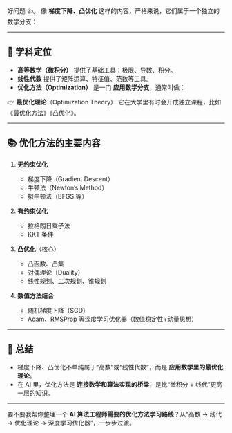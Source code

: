 
好问题 👍。
像 **梯度下降、凸优化** 这样的内容，严格来说，它们属于一个独立的数学分支：

---

## 📘 学科定位

* **高等数学（微积分）** 提供了基础工具：极限、导数、积分。
* **线性代数** 提供了矩阵运算、特征值、范数等工具。
* **优化方法（Optimization）** 是一门 **应用数学分支**，通常叫做：

👉 **最优化理论**（Optimization Theory）
它在大学里有时会开成独立课程，比如《最优化方法》《凸优化》。

---

## 📚 优化方法的主要内容

1. **无约束优化**

   * 梯度下降（Gradient Descent）
   * 牛顿法（Newton’s Method）
   * 拟牛顿法（BFGS 等）

2. **有约束优化**

   * 拉格朗日乘子法
   * KKT 条件

3. **凸优化**（核心）

   * 凸函数、凸集
   * 对偶理论（Duality）
   * 线性规划、二次规划、锥规划

4. **数值方法结合**

   * 随机梯度下降（SGD）
   * Adam、RMSProp 等深度学习优化器（数值稳定性+动量思想）

---

## 🎯 总结

* 梯度下降、凸优化不单纯属于“高数”或“线性代数”，而是 **应用数学里的最优化理论**。
* 在 AI 里，优化方法是 **连接数学和算法实现的桥梁**，是比“微积分 + 线代”更高一层的知识。

---

要不要我帮你整理一个 **AI 算法工程师需要的优化方法学习路线**？从“高数 → 线代 → 优化理论 → 深度学习优化器”，一步步过渡。
